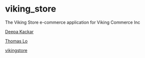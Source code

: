 viking_store
============

The Viking Store e-commerce application for Viking Commerce Inc

[Deepa Kackar](https://github.com/dkackar/assignment_viking_store.git)

[Thomas Lo](https://github.com/thomasjinlo/assignment_viking_store)

[vikingstore](http://www.vikingcodeschool.com/unit-8-databases-sql-and-activerecord/assignment-setting-up-the-db)